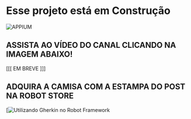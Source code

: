 # Esse projeto está em **Construção**

![APPIUM](https://github.com/robotcourses/RF_Appium/assets/144608203/5450ffdc-0a8e-45e8-b63c-1dd8a7b813ee)

## ASSISTA AO VÍDEO DO CANAL CLICANDO NA IMAGEM ABAIXO!

[[[ EM BREVE ]]]


## ADQUIRA A CAMISA COM A ESTAMPA DO POST NA ROBOT STORE

[![Utilizando Gherkin no Robot Framework](https://rsv-ink-images-production.s3.sa-east-1.amazonaws.com/images/product_v2/main_image/e15c214a0eb63ef3e4becb971b7ce486.webp)